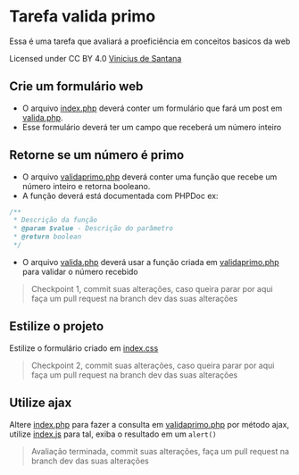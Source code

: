 # Tarefa valida primo
Essa é uma tarefa que avaliará a proeficiência em conceitos basicos da web

Licensed under CC BY 4.0 [Vinicius de Santana](https://github.com/viniciusvts)

## Crie um formulário web
- O arquivo [index.php](index.php) deverá conter um formulário que fará um post em [valida.php](valida.php).
- Esse formulário deverá ter um campo que receberá um número inteiro

## Retorne se um número é primo
- O  arquivo [validaprimo.php](validaprimo.php) deverá conter uma função que recebe um número inteiro e retorna booleano.
- A função deverá está documentada com PHPDoc ex:
```php
/**
 * Descrição da função
 * @param $value - Descrição do parâmetro
 * @return boolean
 */
```
- O  arquivo [valida.php](valida.php) deverá usar a função criada em [validaprimo.php](validaprimo.php) para validar o número recebido

> Checkpoint 1, commit suas alterações, caso queira parar por aqui faça um pull request na branch dev das suas alterações

## Estilize o projeto
Estilize o formulário criado em [index.css](index.css)

> Checkpoint 2, commit suas alterações, caso queira parar por aqui faça um pull request na branch dev das suas alterações

## Utilize ajax
Altere [index.php](index.php)  para fazer a consulta em [validaprimo.php](validaprimo.php) por método ajax, utilize [index.js](index.js) para tal, exiba o resultado em um `alert()`

> Avaliação terminada, commit suas alterações, faça um pull request na branch dev das suas alterações